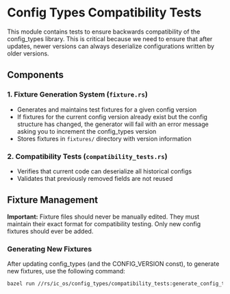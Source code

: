 # Config Types Compatibility Tests

This module contains tests to ensure backwards compatibility of the config_types library. This is critical because we need to ensure that after updates, newer versions can always deserialize configurations written by older versions.

## Components

### 1. Fixture Generation System (`fixture.rs`)
- Generates and maintains test fixtures for a given config version
- If fixtures for the current config version already exist but the config structure has changed, the generator will fail with an error message asking you to increment the config_types version
- Stores fixtures in `fixtures/` directory with version information

### 2. Compatibility Tests (`compatibility_tests.rs`)
- Verifies that current code can deserialize all historical configs
- Validates that previously removed fields are not reused

## Fixture Management

**Important:** Fixture files should never be manually edited. They must maintain their exact format for compatibility testing. Only new config fixtures should ever be added.

### Generating New Fixtures

After updating config_types (and the CONFIG_VERSION const), to generate new fixtures, use the following command:

```bash
bazel run //rs/ic_os/config_types/compatibility_tests:generate_config_types_fixture
```
